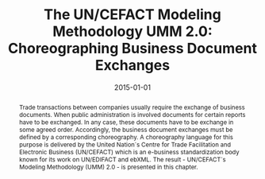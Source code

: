 ---
abstract: Trade transactions between companies usually require the exchange of business
  documents. When public administration is involved documents for certain reports
  have to be exchanged. In any case, these documents have to be exchange in some agreed
  order. Accordingly, the business document exchanges must be defined by a corresponding
  choreography. A choreography language for this purpose is delivered by the United
  Nation´s Centre for Trade Facilitation and Electronic Business (UN/CEFACT) which
  is an e-business standardization body known for its work on UN/EDIFACT and ebXML.
  The result - UN/CEFACT´s Modeling Methodology (UMM) 2.0 - is presented in this chapter.
authors:
- Marco Zapletal
- Rainer Schuster
- Philipp Liegl
- Christian Huemer
- Birgit Hofreiter
date: '2015-01-01'
featured: false
links:
- name: Publik
  url: https://publik.tuwien.ac.at/showentry.php?ID=247247&lang=2
publication: 'in: "Handbook on Business Process Management 1, 2nd Edition", International
  Handbooks on Information Systems; Springer, Berlin Heidelberg, 2015, (eingeladen),
  ISBN: 978-3-642-45099-0, S. 625 - 647'
publication_types:
- '6'
publishDate: '2015-01-01'
title: 'The UN/CEFACT Modeling Methodology UMM 2.0: Choreographing Business Document
  Exchanges'
url_pdf: http://link.springer.com/chapter/10.1007%2F978-3-642-45100-3_27
---